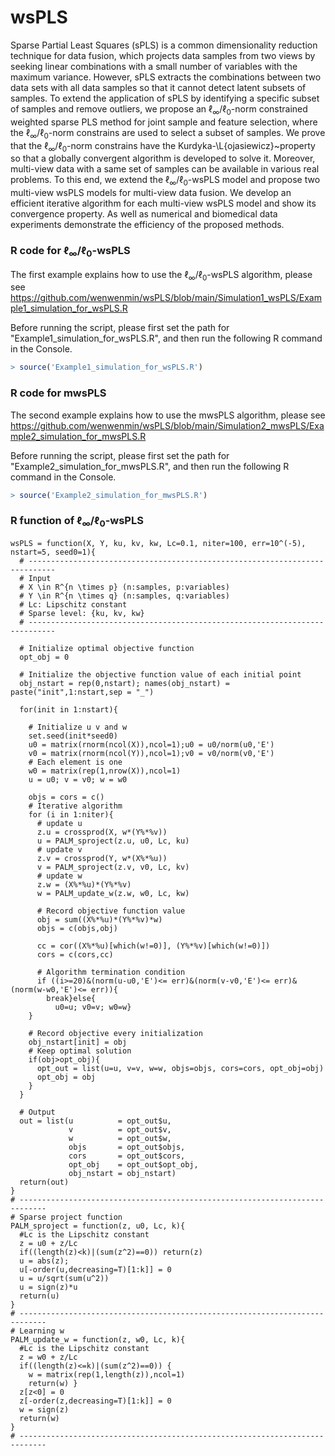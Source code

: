 # wsPLS
Sparse Partial Least Squares (sPLS) is a common dimensionality reduction technique for data fusion,
which projects data samples from two views by seeking linear combinations with a small number of variables with the maximum variance.
However, sPLS extracts the combinations between two data sets with all data samples so that it cannot detect latent subsets of samples.
To extend the application of sPLS by identifying a specific subset of samples and remove outliers,
we propose an $\ell_\infty/\ell_0$-norm constrained weighted sparse PLS method for joint sample and feature selection,
where the $\ell_\infty/\ell_0$-norm constrains are used to select a subset of samples.
We prove that the $\ell_\infty/\ell_0$-norm constrains have the Kurdyka-\L{ojasiewicz}~property so that a globally convergent algorithm is developed to solve it.
Moreover, multi-view data with a same set of samples can be available in various real problems.
To this end, we extend the $\ell_\infty/\ell_0$-wsPLS model and propose two multi-view wsPLS models for multi-view data fusion.
We develop an efficient iterative algorithm for each multi-view wsPLS model and show its convergence property.
As well as numerical and biomedical data experiments demonstrate the efficiency of the proposed methods.

### R code for $\ell_\infty/\ell_0$-wsPLS
The first example explains how to use the $\ell_\infty/\ell_0$-wsPLS algorithm, please see https://github.com/wenwenmin/wsPLS/blob/main/Simulation1_wsPLS/Example1_simulation_for_wsPLS.R

Before running the script, please first set the path for "Example1_simulation_for_wsPLS.R", and then run the following R command in the Console. 


``` r
> source('Example1_simulation_for_wsPLS.R') 
```

### R code for mwsPLS
The second example explains how to use the mwsPLS algorithm, please see
https://github.com/wenwenmin/wsPLS/blob/main/Simulation2_mwsPLS/Example2_simulation_for_mwsPLS.R

Before running the script, please first set the path for "Example2_simulation_for_mwsPLS.R",
and then run the following R command in the Console. 

``` r
> source('Example2_simulation_for_mwsPLS.R') 
```


### R function of $\ell_\infty/\ell_0$-wsPLS
```{r cars}
wsPLS = function(X, Y, ku, kv, kw, Lc=0.1, niter=100, err=10^(-5), nstart=5, seed0=1){
  # ----------------------------------------------------------------------------
  # Input
  # X \in R^{n \times p} (n:samples, p:variables)
  # Y \in R^{n \times q} (n:samples, q:variables)
  # Lc: Lipschitz constant
  # Sparse level: {ku, kv, kw}
  # ----------------------------------------------------------------------------
  
  # Initialize optimal objective function
  opt_obj = 0
  
  # Initialize the objective function value of each initial point
  obj_nstart = rep(0,nstart); names(obj_nstart) = paste("init",1:nstart,sep = "_")
  
  for(init in 1:nstart){
    
    # Initialize u v and w
    set.seed(init*seed0)
    u0 = matrix(rnorm(ncol(X)),ncol=1);u0 = u0/norm(u0,'E')
    v0 = matrix(rnorm(ncol(Y)),ncol=1);v0 = v0/norm(v0,'E')
    # Each element is one
    w0 = matrix(rep(1,nrow(X)),ncol=1)
    u = u0; v = v0; w = w0
    
    objs = cors = c()
    # Iterative algorithm
    for (i in 1:niter){
      # update u
      z.u = crossprod(X, w*(Y%*%v))
      u = PALM_sproject(z.u, u0, Lc, ku)
      # update v
      z.v = crossprod(Y, w*(X%*%u))
      v = PALM_sproject(z.v, v0, Lc, kv) 
      # update w
      z.w = (X%*%u)*(Y%*%v)
      w = PALM_update_w(z.w, w0, Lc, kw)
      
      # Record objective function value
      obj = sum((X%*%u)*(Y%*%v)*w)
      objs = c(objs,obj)
      
      cc = cor((X%*%u)[which(w!=0)], (Y%*%v)[which(w!=0)])
      cors = c(cors,cc)
      
      # Algorithm termination condition
      if ((i>=20)&(norm(u-u0,'E')<= err)&(norm(v-v0,'E')<= err)&(norm(w-w0,'E')<= err)){
        break}else{
          u0=u; v0=v; w0=w}
    }
    
    # Record objective every initialization
    obj_nstart[init] = obj
    # Keep optimal solution
    if(obj>opt_obj){
      opt_out = list(u=u, v=v, w=w, objs=objs, cors=cors, opt_obj=obj)
      opt_obj = obj
    }
  }
  
  # Output
  out = list(u          = opt_out$u, 
             v          = opt_out$v, 
             w          = opt_out$w, 
             objs       = opt_out$objs,
             cors       = opt_out$cors,			 
             opt_obj    = opt_out$opt_obj,
             obj_nstart = obj_nstart)
  return(out)
}
# ----------------------------------------------------------------------------
# Sparse project function
PALM_sproject = function(z, u0, Lc, k){
  #Lc is the Lipschitz constant
  z = u0 + z/Lc
  if((length(z)<k)|(sum(z^2)==0)) return(z)  
  u = abs(z);
  u[-order(u,decreasing=T)[1:k]] = 0
  u = u/sqrt(sum(u^2))
  u = sign(z)*u
  return(u) 
}
# ----------------------------------------------------------------------------
# Learning w
PALM_update_w = function(z, w0, Lc, k){
  #Lc is the Lipschitz constant
  z = w0 + z/Lc
  if((length(z)<=k)|(sum(z^2)==0)) {
    w = matrix(rep(1,length(z)),ncol=1)
    return(w) }
  z[z<0] = 0
  z[-order(z,decreasing=T)[1:k]] = 0
  w = sign(z)
  return(w) 
}
# ----------------------------------------------------------------------------
```

